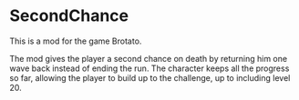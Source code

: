 # SecondChance

This is a mod for the game Brotato.

The mod gives the player a second chance on death by returning him one wave back instead of ending the run. The character keeps all the progress so far, allowing the player to build up to the challenge, up to including level 20.